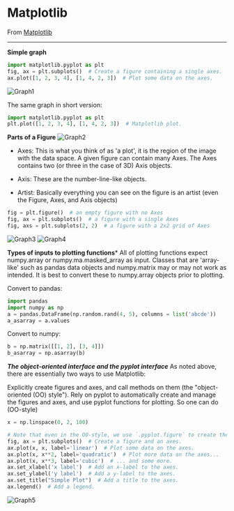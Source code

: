 # Matplotlib

From <a href="https://matplotlib.org/" target="_blank">Matplotlib</a>

---

**Simple graph**
```python
import matplotlib.pyplot as plt
fig, ax = plt.subplots()  # Create a figure containing a single axes.
ax.plot([1, 2, 3, 4], [1, 4, 2, 3])  # Plot some data on the axes.
```
![Graph1](https://raw.githubusercontent.com/rodoliva/Python-Studies/master/Machine%20Learning/MathPlot/graph1.png)

The same graph in short version:
```python
import matplotlib.pyplot as plt
plt.plot([1, 2, 3, 4], [1, 4, 2, 3])  # Matplotlib plot.
```

**Parts of a Figure**
![Graph2](https://github.com/rodoliva/Python-Studies/blob/master/Machine%20Learning/MathPlot/graph2.png?raw=true)

- Axes: This is what you think of as 'a plot', it is the region of the image with the data space. A given figure can contain many Axes. The Axes contains two (or three in the case of 3D) Axis objects.

- Axis: These are the number-line-like objects. 

- Artist: Basically everything you can see on the figure is an artist (even the Figure, Axes, and Axis objects)

```python
fig = plt.figure()  # an empty figure with no Axes
fig, ax = plt.subplots()  # a figure with a single Axes
fig, axs = plt.subplots(2, 2)  # a figure with a 2x2 grid of Axes
```
![Graph3](https://github.com/rodoliva/Python-Studies/blob/master/Machine%20Learning/MathPlot/graph3.png?raw=true)
![Graph4](https://github.com/rodoliva/Python-Studies/blob/master/Machine%20Learning/MathPlot/graph4.png?raw=true)


**Types of inputs to plotting functions***
All of plotting functions expect numpy.array or numpy.ma.masked_array as input. Classes that are 'array-like' such as pandas data objects and numpy.matrix may or may not work as intended. It is best to convert these to numpy.array objects prior to plotting.

Convert to pandas:
```python
import pandas
import numpy as np
a = pandas.DataFrame(np.random.rand(4, 5), columns = list('abcde'))
a_asarray = a.values
```

Convert to numpy:
```python
b = np.matrix([[1, 2], [3, 4]])
b_asarray = np.asarray(b)
```

***The object-oriented interface and the pyplot interface***
As noted above, there are essentially two ways to use Matplotlib:

Explicitly create figures and axes, and call methods on them (the "object-oriented (OO) style").
Rely on pyplot to automatically create and manage the figures and axes, and use pyplot functions for plotting.
So one can do (OO-style)

```python
x = np.linspace(0, 2, 100)

# Note that even in the OO-style, we use `.pyplot.figure` to create the figure.
fig, ax = plt.subplots()  # Create a figure and an axes.
ax.plot(x, x, label='linear')  # Plot some data on the axes.
ax.plot(x, x**2, label='quadratic')  # Plot more data on the axes...
ax.plot(x, x**3, label='cubic')  # ... and some more.
ax.set_xlabel('x label')  # Add an x-label to the axes.
ax.set_ylabel('y label')  # Add a y-label to the axes.
ax.set_title("Simple Plot")  # Add a title to the axes.
ax.legend()  # Add a legend.
```
![Graph5](https://github.com/rodoliva/Python-Studies/blob/master/Machine%20Learning/MathPlot/graph5.png?raw=true)
